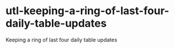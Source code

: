 # utl-keeping-a-ring-of-last-four-daily-table-updates
Keeping a ring of last four daily table updates
